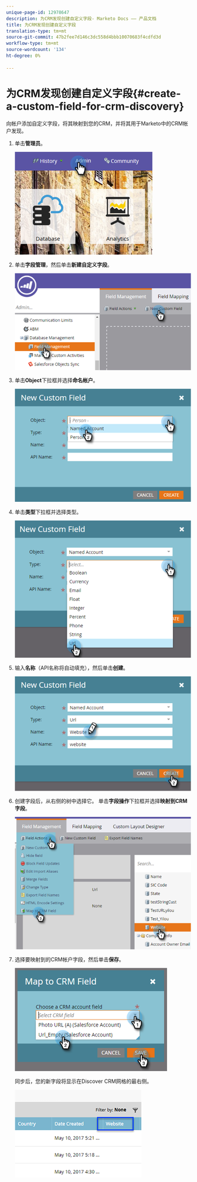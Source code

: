 ```yaml
---
unique-page-id: 12978647
description: 为CRM发现创建自定义字段- Marketo Docs —— 产品文档
title: 为CRM发现创建自定义字段
translation-type: tm+mt
source-git-commit: 47b2fee7d146c3dc558d4bbb10070683f4cdfd3d
workflow-type: tm+mt
source-wordcount: '134'
ht-degree: 0%

---
```



# 为CRM发现创建自定义字段{#create-a-custom-field-for-crm-discovery}

向帐户添加自定义字段，将其映射到您的CRM，并将其用于Marketo中的CRM帐户发现。

1. 单击&#x200B;**管理员**。

   ![](assets/admin.png)

1. 单击&#x200B;**字段管理**，然后单击&#x200B;**新建自定义字段**。

   ![](assets/two-4.png)

1. 单击&#x200B;**Object**&#x200B;下拉框并选择&#x200B;**命名帐户**。

   ![](assets/three-3.png)

1. 单击&#x200B;**类型**&#x200B;下拉框并选择类型。

   ![](assets/four-3.png)

1. 输入&#x200B;**名称**（API名称将自动填充），然后单击&#x200B;**创建**。

   ![](assets/five-3.png)

1. 创建字段后，从右侧的树中选择它。 单击&#x200B;**字段操作**&#x200B;下拉框并选择&#x200B;**映射到CRM字段**。

   ![](assets/six-2.png)

1. 选择要映射到的CRM帐户字段，然后单击&#x200B;**保存**。

   ![](assets/seven-1.png)

   同步后，您的新字段将显示在Discover CRM网格的最右侧。

   ![](assets/eight.png)

